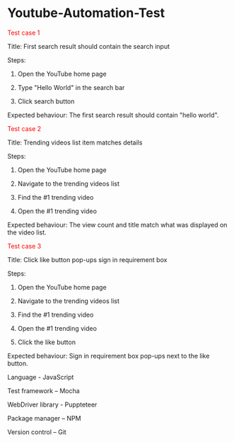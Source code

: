 # Youtube-Automation-Test

<font color="red">Test case 1</font>

Title: First search result should contain the search input 

Steps:

  1. Open the YouTube home page

  2. Type "Hello World" in the search bar

  3. Click search button


Expected behaviour: The first search result should contain "hello world". 


<font color="red">Test case 2</font>

Title: Trending videos list item matches details 

Steps:

  1. Open the YouTube home page

  2. Navigate to the trending videos list

  3. Find the #1 trending video

  4. Open the #1 trending video

Expected behaviour: The view count and title match what was displayed on the video list. 


<font color="red">Test case 3</font>

Title: Click like button pop-ups sign in requirement box

Steps:

  1. Open the YouTube home page

  2. Navigate to the trending videos list

  3. Find the #1 trending video

  4. Open the #1 trending video
  
  5. Click the like button
  

Expected behaviour: Sign in requirement box pop-ups next to the like button. 


Language - JavaScript

 

Test framework – Mocha

 

WebDriver library -  Puppteteer

 

Package manager – NPM

 

Version control – Git 

